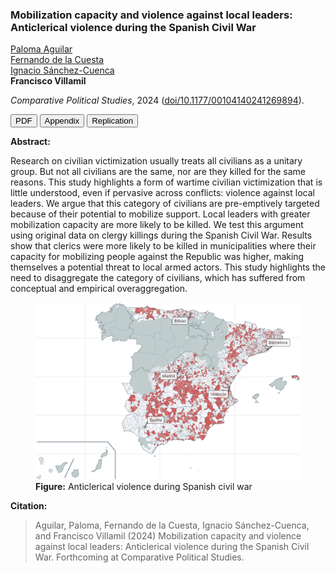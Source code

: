 ### Mobilization capacity and violence against local leaders: Anticlerical violence during the Spanish Civil War

[Paloma Aguilar](https://www.uned.es/universidad/docentes/en/politicas-sociologia/paloma-aguilar-fernandez.html)<br>
[Fernando de la Cuesta](https://sites.google.com/view/fernandodelacuesta/)<br>
[Ignacio Sánchez-Cuenca](https://ignaciosanchezcuenca.wordpress.com/)<br>
**Francisco Villamil**

*Comparative Political Studies*, 2024 ([doi/10.1177/00104140241269894](https://doi.org/10.1177/00104140241269894)).

<a href="https://nbviewer.org/github/franvillamil/franvillamil.github.io/blob/master/files/pubs/2024_Aguilar_etal_preprint.pdf" target="_blank"><button type="button button1">PDF</button></a>  <a href="https://nbviewer.org/github/franvillamil/franvillamil.github.io/blob/master/files/pubs/2024_Aguilar_etal_appendix.pdf" target="_blank"><button type="button button1">Appendix</button></a> <a href="https://doi.org/10.7910/DVN/PNXFD6" target="_blank"><button type="button button1">Replication</button></a>

**Abstract:**

Research on civilian victimization usually treats all civilians as a unitary group. But not all civilians are the same, nor are they killed for the same reasons. This study highlights a form of wartime civilian victimization that is little understood, even if pervasive across conflicts: violence against local leaders. We argue that this category of civilians are pre-emptively targeted because of their potential to mobilize support. Local leaders with greater mobilization capacity are more likely to be killed. We test this argument using original data on clergy killings during the Spanish Civil War. Results show that clerics were more likely to be killed in municipalities where their capacity for mobilizing people against the Republic was higher, making themselves a potential threat to local armed actors. This study highlights the need to disaggregate the category of civilians, which has suffered from conceptual and empirical overaggregation.


<figure>
<img src="https://github.com/franvillamil/franvillamil.github.io/raw/master/pubs/img/mapa_anticlerical.jpg">
<figcaption><b>Figure:</b> Anticlerical violence during Spanish civil war</figcaption>
</figure>

**Citation:**

> Aguilar, Paloma, Fernando de la Cuesta, Ignacio Sánchez-Cuenca, and Francisco Villamil (2024) Mobilization capacity and violence against local leaders: Anticlerical violence during the Spanish Civil War. Forthcoming at Comparative Political Studies.
